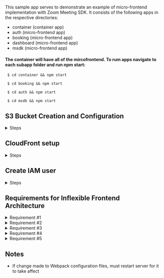 
This sample app serves to demonstrate an example of micro-frontend implementation with Zoom Meeting SDK. It consists of the following apps in the respective directories:

* container (container app)
* auth (micro-frontend app)
* booking (micro-frontend app)
* dashboard (micro-frontend app)
* msdk (micro-frontend app)

#### The container will have all of the mircofrontend. To rum apps navigate to each subapp folder and run npm start: 
```
 $ cd container && npm start 

 $ cd booking && npm start 

 $ cd auth && npm start 

 $ cd msdk && npm start 

```

## S3 Bucket Creation and Configuration
<details>
<summary> Steps </summary>
<ul>
<li> Go to AWS Management Console and use the search bar to find S3 </li>
<li> Click Create Bucket</li>
<li> Specify an AWS Region</li>
<li> Provide unique Bucket Name and click Create Bucket</li>
<li> Click the new Bucket you have created from the Bucket list.</li>
<li>Select Properties</li>
<li>Scroll down to Static website hosting and click Edit</li>
<li>Change to Enable</li>
<li>Enter index.html in the Index document field</li>
<li>Click Edit in Block all public access</li>
<li>Untick the Block all public access box.</li>
<li>Click Save changes</li>
<li>Type confirm in the field and click Confirm</li>
<li>Find the Bucket Policy and click Edit</li>
<li>Click Policy generator</li>
<li>Change Policy type to S3 Bucket Policy</li>
<li>Set Principle to *</li>
<li> Copy the S3 bucket ARN to add to the ARN field and add /* to the end.
eg: arn:aws:s3:::mfe-dashboard/*</li>
<li>Click Add Statement</li>
<li>Set Principle to *</li>
<li>Click Generate Policy</li>
<li>Copy paste the generated policy text to the Policy editor</li>
<li>Click Save changes</li>

</ul>
</details>

## CloudFront setup
<details>
<summary> Steps </summary>
<ul>
<li> Go to AWS Management Console and use the search bar to find CloudFront </li>
<li>Click Create distribution</li>
<li> Set Origin domain to your S3 bucket</li>
<li> Find the Default cache behavior section and change Viewer protocol policy to Redirect HTTP to HTTPS</li>
<li> Scroll down and click Create Distribution.</li>
<li>After Distribution creation has finalized click the Distribution from the list, find its Settings and click Edit</li>
<li>Scroll down to Static website hosting and click Edit</li>
<li>Scroll down to find the Default root object field and enter /container/latest/index.html</li>
<li>Click Save changes</li>
<li>Click Error pages</li>
<li>Click Create custom error response</li>
<li>Change HTTP error code to 403: Forbidden</li>
<li>Change Customize error response to Yes</li>
<li>Set Response page path to /container/latest/index.html</li>
<li>Set HTTP Response Code to 200: OK</li>
</details>

## Create IAM user
<details>
<summary> Steps </summary>
<ul>
<li> Go to AWS Management Console and use the search bar to find IAM</li>
<li>In IAM dashboard, click Users in the left sidebar</li>
<li> Click Add Users</li>
<li> Enter a unique name in the User name field</li>
<li>In Select AWS credential type tick Access Key - Programmatic access</li>
<li>Click Next: Permissions</li>
<li>Select Attach existing policies directly</li>
<li>Use search bar to find and tick AmazonS3FullAccess and CloudFrontFullAccess</li>
<li>Click Next: Tags</li>
<li>Click Next: Review</li>
<li>Click Create user</li>
</details>

## Requirements for Inflexible Frontend Architecture
<details>
<summary> Requirement #1 </summary>
<ul>
<li> Zero coupling between child projects </li>
<li> No importing of functions/objects/classes./etc</li>
<li> No shared state</li>
<li> Shared libraries through Module Federation System is okay</li>
</ul>
</details>

<details>
<summary> Requirement #2 </summary>
<ul>
<li> Nero-zero coupling between container and child apps </li>
<li> Container shouldn't assume that a child is using a particular framework</li>
<li> Any necessary communication done with callbacks or simple events</li>
</ul>
</details>

<details>
<summary> Requirement #3 </summary>
<ul>
<li> CSS from one project shouldn’t affect another, CSS should be scoped and not shared. Change to one project, should not affect another.</li>
</ul>
</details>

<details>
<summary> Requirement #4 </summary>
<ul>
<li> Version Control (mono-repo vs separate shouldn’t have any impact on the overall project) </li>
</ul>
</details>

<details>
<summary> Requirement #5 </summary>
<ul>
<li> Container should be able to decide to always use the latest version of a mirco-frontend or specify version </li>
<ul>
<li> (1) Container will always use the latest version of a chid app (doesn’t require a redeploy of container)   </li>
<li> (2) Container can specify exactly what version of a child it wants to use (requires a redeploy change)</li>
</ul>
</ul>
</details>
 

## Notes
* If change made to Webpack configuration files, must restart server for it to take affect
